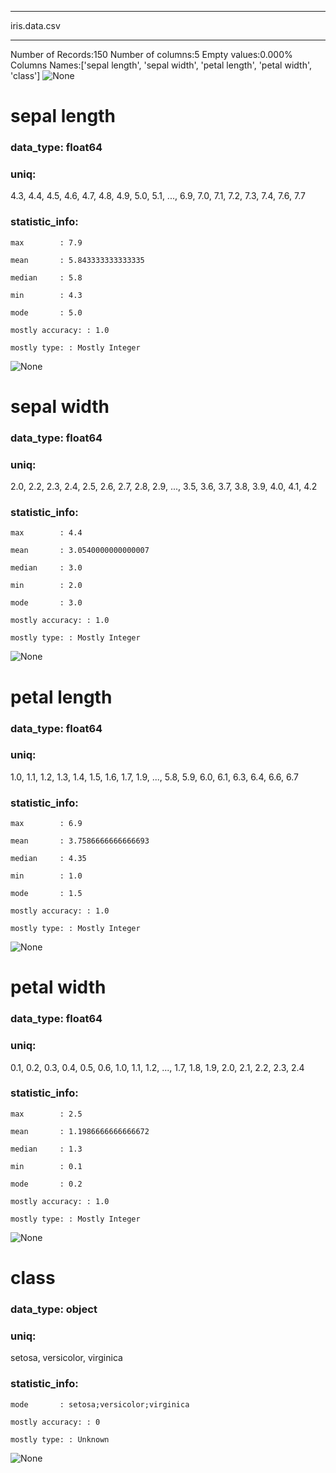 ***
iris.data.csv
***

Number of Records:150
Number of columns:5
Empty values:0.000%
Columns Names:['sepal length', 'sepal width', 'petal length', 'petal width', 'class']
![None](Fig/scatter_matrix-class.png)
# sepal length
### data_type: float64
### uniq:
4.3, 4.4, 4.5, 4.6, 4.7, 4.8, 4.9, 5.0, 5.1, ..., 6.9, 7.0, 7.1, 7.2, 7.3, 7.4, 7.6, 7.7
### statistic_info:

	max        : 7.9

	mean       : 5.843333333333335

	median     : 5.8

	min        : 4.3

	mode       : 5.0

	mostly accuracy: : 1.0

	mostly type: : Mostly Integer


![None](Fig/sepal_length.png)
# sepal width
### data_type: float64
### uniq:
2.0, 2.2, 2.3, 2.4, 2.5, 2.6, 2.7, 2.8, 2.9, ..., 3.5, 3.6, 3.7, 3.8, 3.9, 4.0, 4.1, 4.2
### statistic_info:

	max        : 4.4

	mean       : 3.0540000000000007

	median     : 3.0

	min        : 2.0

	mode       : 3.0

	mostly accuracy: : 1.0

	mostly type: : Mostly Integer


![None](Fig/sepal_width.png)
# petal length
### data_type: float64
### uniq:
1.0, 1.1, 1.2, 1.3, 1.4, 1.5, 1.6, 1.7, 1.9, ..., 5.8, 5.9, 6.0, 6.1, 6.3, 6.4, 6.6, 6.7
### statistic_info:

	max        : 6.9

	mean       : 3.7586666666666693

	median     : 4.35

	min        : 1.0

	mode       : 1.5

	mostly accuracy: : 1.0

	mostly type: : Mostly Integer


![None](Fig/petal_length.png)
# petal width
### data_type: float64
### uniq:
0.1, 0.2, 0.3, 0.4, 0.5, 0.6, 1.0, 1.1, 1.2, ..., 1.7, 1.8, 1.9, 2.0, 2.1, 2.2, 2.3, 2.4
### statistic_info:

	max        : 2.5

	mean       : 1.1986666666666672

	median     : 1.3

	min        : 0.1

	mode       : 0.2

	mostly accuracy: : 1.0

	mostly type: : Mostly Integer


![None](Fig/petal_width.png)
# class
### data_type: object
### uniq:
setosa, versicolor, virginica
### statistic_info:

	mode       : setosa;versicolor;virginica

	mostly accuracy: : 0

	mostly type: : Unknown


![None](Fig/class.png)
